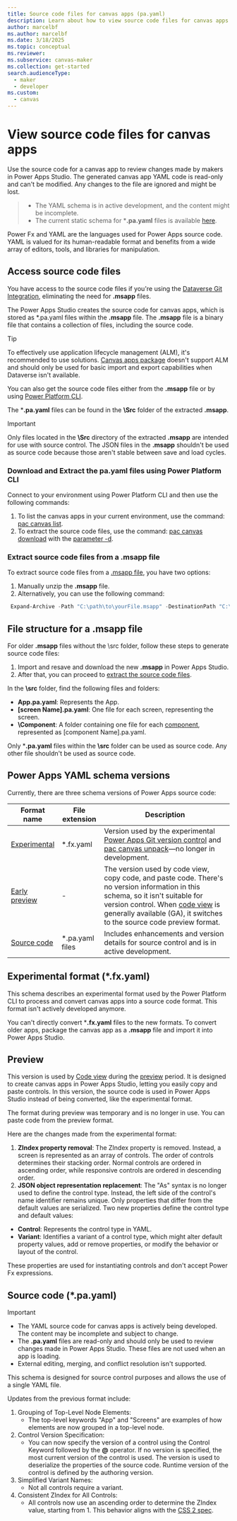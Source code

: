 ```yaml
---
title: Source code files for canvas apps (pa.yaml)
description: Learn about how to view source code files for canvas apps.
author: marcelbf
ms.author: marcelbf
ms.date: 3/18/2025
ms.topic: conceptual
ms.reviewer: 
ms.subservice: canvas-maker
ms.collection: get-started
search.audienceType: 
  - maker  
  - developer
ms.custom:
  - canvas  
---
```


# View source code files for canvas apps

Use the source code for a canvas app to review changes made by makers in Power Apps Studio. The generated canvas app YAML code is read-only and can't be modified. Any changes to the file are ignored and might be lost.

> - The YAML schema is in active development, and the content might be incomplete.
> - The current static schema for ***.pa.yaml** files is available [here](https://raw.githubusercontent.com/microsoft/PowerApps-Tooling/refs/heads/master/schemas/pa-yaml/v3.0/pa.schema.yaml).

Power Fx and YAML are the languages used for Power Apps source code. YAML is valued for its human-readable format and benefits from a wide array of editors, tools, and libraries for manipulation.

## Access source code files

You have access to the source code files if you're using the [Dataverse Git Integration](/power-platform/alm/git-integration/overview), eliminating the need for **.msapp** files.

The Power Apps Studio creates the source code for canvas apps, which is stored as *.pa.yaml files within the **.msapp** file. The **.msapp** file is a binary file that contains a collection of files, including the source code.

> [!TIP]
> To effectively use application lifecycle management (ALM), it's recommended to use solutions. [Canvas apps package](export-import-app-package.md) doesn't support ALM and should only be used for basic import and export capabilities when Dataverse isn't available.

You can also get the source code files either from the **.msapp** file or by using [Power Platform CLI](/power-platform/developer/cli/introduction).

The ***.pa.yaml** files can be found in the **\Src** folder of the extracted **.msapp**.

> [!Important]
> Only files located in the **\Src** directory of the extracted **.msapp** are intended for use with source control.
> The JSON files in the **.msapp** shouldn't be used as source code because those aren't stable between save and load cycles.

### Download and Extract the pa.yaml files using Power Platform CLI

Connect to your environment using Power Platform CLI and then use the following commands:

1. To list the canvas apps in your current environment, use the command: [pac canvas list](/power-platform/developer/cli/reference/canvas#pac-canvas-list).
1. To extract the source code files, use the command: [pac canvas download](/power-platform/developer/cli/reference/canvas#pac-canvas-download) with the [parameter -d](/power-platform/developer/cli/reference/canvas#--extract-to-directory--d).


### Extract source code files from a .msapp file

To extract source code files from a [.msapp file](export-import-single-app.md#export-msapp-files-in-power-apps), you have two options:

1. Manually unzip the **.msapp** file.
1. Alternatively, you can use the following command: 

```powershell
 Expand-Archive -Path "C:\path\to\yourFile.msapp" -DestinationPath "C:\path\to\destination"
```

## File structure for a .msapp file

For older **.msapp** files without the \src folder, follow these steps to generate source code files:

1. Import and resave and download the new **.msapp** in Power Apps Studio.
1. After that, you can proceed to [extract the source code files](#extract-source-code-files-from-a-msapp-file).

In the **\src** folder, find the following files and folders:

- **App.pa.yaml**: Represents the App.
- **[screen Name].pa.yaml**: One file for each screen, representing the screen.
- **\Component**: A folder containing one file for each [component](create-component.md#create-an-example-component), represented as [component Name].pa.yaml.

Only ***.pa.yaml** files within the **\src** folder can be used as source code. Any other file shouldn't be used as source code.

## Power Apps YAML schema versions

Currently, there are three schema versions of Power Apps source code:

|Format name|File extension|Description|
|-----------|-----------|-------|
| [Experimental](power-apps-yaml.md#experimental-format-fxyaml) | *.fx.yaml| Version used by the experimental [Power Apps Git version control](git-version-control.md) and [pac canvas unpack](/power-platform/developer/cli/reference/canvas#pac-canvas-unpack)—no longer in development.|
| [Early preview](power-apps-yaml.md#early-preview) | -  | The version used by code view, copy code, and paste code. There's no version information in this schema, so it isn't suitable for version control. When [code view](code-view.md) is generally available (GA), it switches to the source code preview format.|
| [Source code](power-apps-yaml.md#source-code-payaml) | *.pa.yaml files | Includes enhancements and version details for source control and is in active development. |

## Experimental format (*.fx.yaml)

This schema describes an experimental format used by the Power Platform CLI to process and convert canvas apps into a source code format. This format isn't actively developed anymore.

You can't directly convert ***.fx.yaml** files to the new formats. To convert older apps, package the canvas app as a **.msapp** file and import it into Power Apps Studio.

## Preview

This version is used by [Code view](code-view.md) during the [preview](working-with-experimental-preview.md#preview) period. It is designed to create canvas apps in Power Apps Studio, letting you easily copy and paste controls. In this version, the source code is used in Power Apps Studio instead of being converted, like the experimental format.

The format during preview was temporary and is no longer in use. You can paste code from the preview format.

Here are the changes made from the experimental format:

1. **ZIndex property removal**: The ZIndex property is removed. Instead, a screen is represented as an array of controls. The order of controls determines their stacking order. Normal controls are ordered in ascending order, while responsive controls are ordered in descending order.
1. **JSON object representation replacement**: The "As" syntax is no longer used to define the control type. Instead, the left side of the control's name identifier remains unique. Only properties that differ from the default values are serialized. Two new properties define the control type and default values:

- **Control**: Represents the control type in YAML.
- **Variant**: Identifies a variant of a control type, which might alter default property values, add or remove properties, or modify the behavior or layout of the control.

These properties are used for instantiating controls and don't accept Power Fx expressions.
## Source code (*.pa.yaml)

> [!IMPORTANT]
>
> - The YAML source code for canvas apps is actively being developed. The content may be incomplete and subject to change.
> - The **.pa.yaml** files are read-only and should only be used to review changes made in Power Apps Studio. These files are not used when an app is loading.
> - External editing, merging, and conflict resolution isn't supported.

This schema is designed for source control purposes and allows the use of a single YAML file.

Updates from the previous format include:

1. Grouping of Top-Level Node Elements:
    - The top-level keywords "App" and "Screens" are examples of how elements are now grouped in a top-level node.
2. Control Version Specification:
    - You can now specify the version of a control using the Control Keyword followed by the **@** operator. If no version is specified, the most current version of the control is used. The version is used to deserialize the properties of the source code. Runtime version of the control is defined by the authoring version.
3. Simplified Variant Names:
    - Not all controls require a variant.
4. Consistent ZIndex for All Controls:
    - All controls now use an ascending order to determine the ZIndex value, starting from 1. This behavior aligns with the [CSS 2 spec](https://drafts.csswg.org/css2/#z-index).
